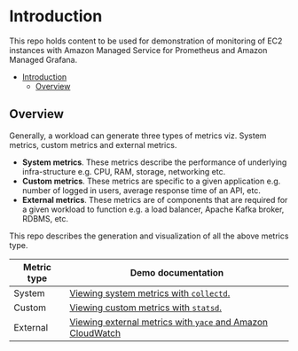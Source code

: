 # Introduction

This repo holds content to be used for demonstration of monitoring of EC2 instances with Amazon Managed Service for Prometheus and Amazon Managed Grafana.

- [Introduction](#introduction)
  - [Overview](#overview)

## Overview

Generally, a workload can generate three types of metrics viz. System metrics, custom metrics and external metrics.

- **System metrics**. These metrics describe the performance of underlying infra-structure e.g. CPU, RAM, storage, networking etc.
- **Custom metrics**. These metrics are specific to a given application e.g. number of logged in users, average response time of an API, etc.
- **External metrics**. These metrics are of components that are required for a given workload to function e.g. a load balancer, Apache Kafka broker, RDBMS, etc.

This repo describes the generation and visualization of all the above metrics type.

| Metric type | Demo documentation                                                                    |
| ----------- | ------------------------------------------------------------------------------------- |
| System      | [Viewing system metrics with `collectd`.](docs/collectd-demo-steps.md)                |
| Custom      | [Viewing custom metrics with `statsd`.](docs/statsd-demo-steps.md)                    |
| External    | [Viewing external metrics with `yace` and Amazon CloudWatch](docs/yace-demo-steps.md) |
